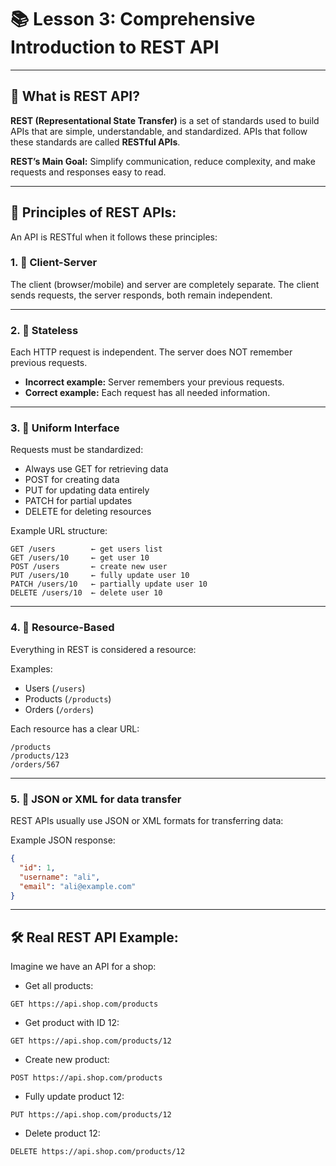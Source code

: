 # 📚 Lesson 3: Comprehensive Introduction to REST API

---

## 🔖 What is REST API?

**REST (Representational State Transfer)** is a set of standards used to build APIs that are simple, understandable, and standardized. APIs that follow these standards are called **RESTful APIs**.

**REST’s Main Goal:**
Simplify communication, reduce complexity, and make requests and responses easy to read.

---

## 📌 Principles of REST APIs:

An API is RESTful when it follows these principles:

### 1. 🔹 **Client-Server**

The client (browser/mobile) and server are completely separate. The client sends requests, the server responds, both remain independent.

---

### 2. 🔹 **Stateless**

Each HTTP request is independent. The server does NOT remember previous requests.

* **Incorrect example:**
  Server remembers your previous requests.
* **Correct example:**
  Each request has all needed information.

---

### 3. 🔹 **Uniform Interface**

Requests must be standardized:

* Always use GET for retrieving data
* POST for creating data
* PUT for updating data entirely
* PATCH for partial updates
* DELETE for deleting resources

Example URL structure:

```
GET /users        ← get users list
GET /users/10     ← get user 10
POST /users       ← create new user
PUT /users/10     ← fully update user 10
PATCH /users/10   ← partially update user 10
DELETE /users/10  ← delete user 10
```

---

### 4. 🔹 **Resource-Based**

Everything in REST is considered a resource:

Examples:

* Users (`/users`)
* Products (`/products`)
* Orders (`/orders`)

Each resource has a clear URL:

```
/products
/products/123
/orders/567
```

---

### 5. 🔹 **JSON or XML for data transfer**

REST APIs usually use JSON or XML formats for transferring data:

Example JSON response:

```json
{
  "id": 1,
  "username": "ali",
  "email": "ali@example.com"
}
```

---

## 🛠️ **Real REST API Example:**

Imagine we have an API for a shop:

* Get all products:

```
GET https://api.shop.com/products
```

* Get product with ID 12:

```
GET https://api.shop.com/products/12
```

* Create new product:

```
POST https://api.shop.com/products
```

* Fully update product 12:

```
PUT https://api.shop.com/products/12
```

* Delete product 12:

```
DELETE https://api.shop.com/products/12
```

